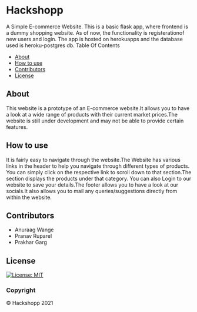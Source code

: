 # Hackshopp

A Simple E-commerce Website.
This is a basic flask app, where frontend is a dummy shopping website. As of now, the functionality is registerationof new users and login.
The app is hosted on herokuapps and the database used is heroku-postgres db.
Table Of Contents

* [About](#about)
* [How to use](#how-to-use)
* [Contributors](#contributors)
* [License](#license)

## About
This website is a prototype of an E-commerce website.It allows you to have a look at a wide range of products with their current market prices.The website is still under 
development and may not be able to provide certain features.

## How to use
It is fairly easy to navigate through the website.The Website has various links in the header to help you navigate through different types of products.
You can simply click on the respective link to scroll down to that section.The section displays the products under that category.
You can also Login to our website to save your details.The footer allows you to have a look at our socials.It also allows you to mail any queries/suggestions directly from 
within the website.

## Contributors
* Anuraag Wange
* Pranav Ruparel
* Prakhar Garg

## License
[![License: MIT](https://img.shields.io/badge/License-MIT-yellow.svg)](https://opensource.org/licenses/MIT)

### Copyright
© Hackshopp 2021

